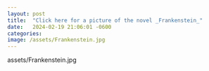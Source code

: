 ```yaml
---
layout: post
title:  "Click here for a picture of the novel _Frankenstein_"
date:   2024-02-19 21:06:01 -0600
categories: 
image: /assets/Frankenstein.jpg
---
```

assets/Frankenstein.jpg  
